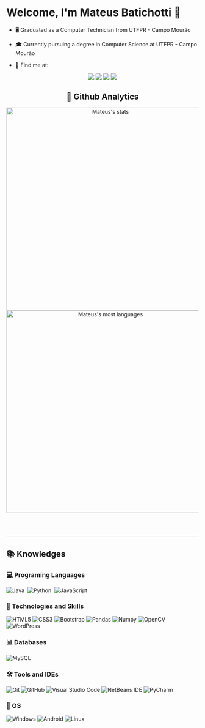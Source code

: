# Welcome, I'm Mateus Batichotti 🤟
  
- 🖥️ Graduated as a Computer Technician from UTFPR - Campo Mourão
- 🎓 Currently pursuing a degree in Computer Science at UTFPR - Campo Mourão

- 🔎 Find me at:

<div align="center">

 [<img src = "https://img.shields.io/badge/Gmail-EA4335.svg?style=for-the-badge&logo=Gmail&logoColor=white">](mailto:matebatichotti@gmail.com)
 [<img src = "https://img.shields.io/badge/instagram-%23E4405F.svg?&style=for-the-badge&logo=instagram&logoColor=white">](https://www.instagram.com/Mateus_Cohuzer/)
 [<img src = "https://img.shields.io/badge/Discord-%235865F2.svg?style=for-the-badge&logo=discord&logoColor=white">](https://discord.com/invite/Kj5y5TQ3EQ) 
 [<img src = "https://img.shields.io/badge/LinkedIn-0A66C2.svg?style=for-the-badge&logo=LinkedIn&logoColor=white">](https://www.linkedin.com/in/mateus-batichotti/)
</div>


<h2 align="center" style="margin-bottom: 1rem"> 🧭 Github Analytics</h2>

<p align="center">
<img width="530em" src="https://github-readme-stats-sigma-five.vercel.app/api?username=batichotti&show_icons=true&hide=issues,contribs&theme=radical" alt="Mateus's stats"/>
<img width="530em" src="https://github-readme-stats-sigma-five.vercel.app/api/top-langs/?username=batichotti&layout=compact&theme=radical" alt="Mateus's most languages"/>
</p>

<br><br>

---

## 📚 Knowledges

### 💻 Programing Languages

![Java](https://img.shields.io/badge/Java-ED8B00?style=for-the-badge&logo=openjdk&logoColor=whit)&nbsp;
![Python](https://img.shields.io/badge/Python-14354C?style=for-the-badge&logo=python&logoColor=white)&nbsp;
![JavaScript](https://img.shields.io/badge/javascript-%23323330.svg?style=for-the-badge&logo=javascript&logoColor=%23F7DF1E)

### 🧮 Technologies and Skills
![HTML5](https://img.shields.io/badge/HTML5-E34F26?style=for-the-badge&logo=html5&logoColor=white)
![CSS3](https://img.shields.io/badge/CSS3-1572B6?style=for-the-badge&logo=css3&logoColor=white)
![Bootstrap](https://img.shields.io/badge/bootstrap-%238511FA.svg?style=for-the-badge&logo=bootstrap&logoColor=white)
![Pandas](https://img.shields.io/badge/Pandas-14354C?style=for-the-badge&logo=python&logoColor=lightgray)
![Numpy](https://img.shields.io/badge/NumPy-013243.svg?style=for-the-badge&logo=NumPy&logoColor=white)
![OpenCV](https://img.shields.io/badge/opencv-%23white.svg?style=for-the-badge&logo=opencv&logoColor=white)
![WordPress](https://img.shields.io/badge/WordPress-%23117AC9.svg?style=for-the-badge&logo=WordPress&logoColor=white)

### 📊 Databases

![MySQL](https://img.shields.io/badge/mysql-%2300f.svg?style=for-the-badge&logo=mysql&logoColor=white)

### 🛠️ Tools and IDEs
![Git](https://img.shields.io/badge/git-%23F05033.svg?style=for-the-badge&logo=git&logoColor=white)
![GitHub](https://img.shields.io/badge/github-%23121011.svg?style=for-the-badge&logo=github&logoColor=white)
![Visual Studio Code](https://img.shields.io/badge/Visual%20Studio%20Code-0078d7.svg?style=for-the-badge&logo=visual-studio-code&logoColor=white)
![NetBeans IDE](https://img.shields.io/badge/NetBeans-1B6AC6.svg?style=for-the-badge&logo=apache-netbeans-ide&logoColor=white)
![PyCharm](https://img.shields.io/badge/pycharm-143?style=for-the-badge&logo=pycharm&logoColor=black&color=black&labelColor=green)

### 🐧 OS
![Windows](https://img.shields.io/badge/Windows-0078D6?style=for-the-badge&logo=windows&logoColor=white)
![Android](https://img.shields.io/badge/Android-3DDC84?style=for-the-badge&logo=android&logoColor=white)
![Linux](https://img.shields.io/badge/Linux-FCC624?style=for-the-badge&logo=linux&logoColor=black)